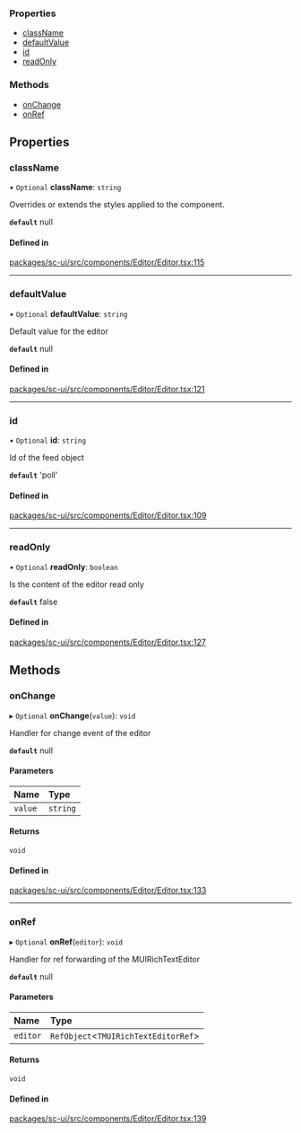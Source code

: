 ### Properties

- [className](#classname)
- [defaultValue](#defaultvalue)
- [id](#id)
- [readOnly](#readonly)

### Methods

- [onChange](#onchange)
- [onRef](#onref)

## Properties

### className

• `Optional` **className**: `string`

Overrides or extends the styles applied to the component.

**`default`** null

#### Defined in

[packages/sc-ui/src/components/Editor/Editor.tsx:115](https://github.com/selfcommunity/community-ui/blob/6b6e2bd/packages/sc-ui/src/components/Editor/Editor.tsx#L115)

___

### defaultValue

• `Optional` **defaultValue**: `string`

Default value for the editor

**`default`** null

#### Defined in

[packages/sc-ui/src/components/Editor/Editor.tsx:121](https://github.com/selfcommunity/community-ui/blob/6b6e2bd/packages/sc-ui/src/components/Editor/Editor.tsx#L121)

___

### id

• `Optional` **id**: `string`

Id of the feed object

**`default`** 'poll'

#### Defined in

[packages/sc-ui/src/components/Editor/Editor.tsx:109](https://github.com/selfcommunity/community-ui/blob/6b6e2bd/packages/sc-ui/src/components/Editor/Editor.tsx#L109)

___

### readOnly

• `Optional` **readOnly**: `boolean`

Is the content of the editor read only

**`default`** false

#### Defined in

[packages/sc-ui/src/components/Editor/Editor.tsx:127](https://github.com/selfcommunity/community-ui/blob/6b6e2bd/packages/sc-ui/src/components/Editor/Editor.tsx#L127)

## Methods

### onChange

▸ `Optional` **onChange**(`value`): `void`

Handler for change event of the editor

**`default`** null

#### Parameters

| Name | Type |
| :------ | :------ |
| `value` | `string` |

#### Returns

`void`

#### Defined in

[packages/sc-ui/src/components/Editor/Editor.tsx:133](https://github.com/selfcommunity/community-ui/blob/6b6e2bd/packages/sc-ui/src/components/Editor/Editor.tsx#L133)

___

### onRef

▸ `Optional` **onRef**(`editor`): `void`

Handler for ref forwarding of the MUIRichTextEditor

**`default`** null

#### Parameters

| Name | Type |
| :------ | :------ |
| `editor` | `RefObject`<`TMUIRichTextEditorRef`\> |

#### Returns

`void`

#### Defined in

[packages/sc-ui/src/components/Editor/Editor.tsx:139](https://github.com/selfcommunity/community-ui/blob/6b6e2bd/packages/sc-ui/src/components/Editor/Editor.tsx#L139)
